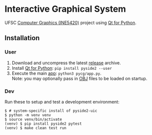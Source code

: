# Interactive Graphical System

UFSC [Computer Graphics (INE5420)](http://www.lapix.ufsc.br/ensino/computacao-grafica/) project using [Qt for Python](https://doc.qt.io/qtforpython-5/api.html).


## Installation

### User

1. Download and uncompress the latest [release](https://github.com/RamAddict/INE5420-CG/releases) archive.
2. Install [Qt for Python](https://pypi.org/project/PySide2/): `pip install pyside2 --user`
3. Execute the main [app](pycg/app.py): `python3 pycg/app.py`.
   <br/>Note: you may optionally pass in [OBJ](http://www.martinreddy.net/gfx/3d/OBJ.spec) files to be loaded on startup.

### Dev

Run these to setup and test a development environment:

```shell
$ # system-specific install of pyside2-uic
$ python -m venv venv
$ source venv/bin/activate
(venv) $ pip install pyside2 pytest
(venv) $ make clean test run
```
